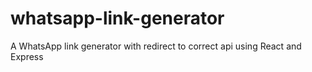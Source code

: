# whatsapp-link-generator
A WhatsApp link generator with redirect to correct api using React and Express
